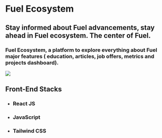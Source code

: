 # Fuel Ecosystem

## Stay informed about Fuel advancements, stay ahead in Fuel ecosystem. The center of Fuel.

### Fuel Ecosystem, a platform to explore everything about Fuel major features ( education, articles, job offers, metrics and projects dashboard).

<a href="https://www.linkpicture.com/view.php?img=LPic63e762a6c11d31131635716"><img src="https://www.linkpicture.com/q/Web-capture_11-2-2023_93521_localhost.jpeg" type="image"></a>



## Front-End Stacks
- ### React JS
- ### JavaScript
- ### Tailwind CSS

